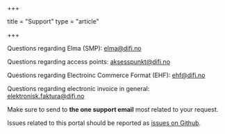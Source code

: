 +++

title = "Support"
type = "article"

+++

Questions regarding Elma (SMP): [elma@difi.no](mailto:elma@difi.no)

Questions regarding access points: [aksesspunkt@difi.no](mailto:aksesspunkt@difi.no)

Questions regarding Electroinc Commerce Format (EHF): [ehf@difi.no](mailto:ehf@difi.no)

Questions regarding electronic invoice in general: [elektronisk.faktura@difi.no](mailto:elektronisk.faktura@difi.no)

Make sure to send to **the one support email** most related to your request.

Issues related to this portal should be reported as [issues on Github](https://github.com/difi/vefa-portal).